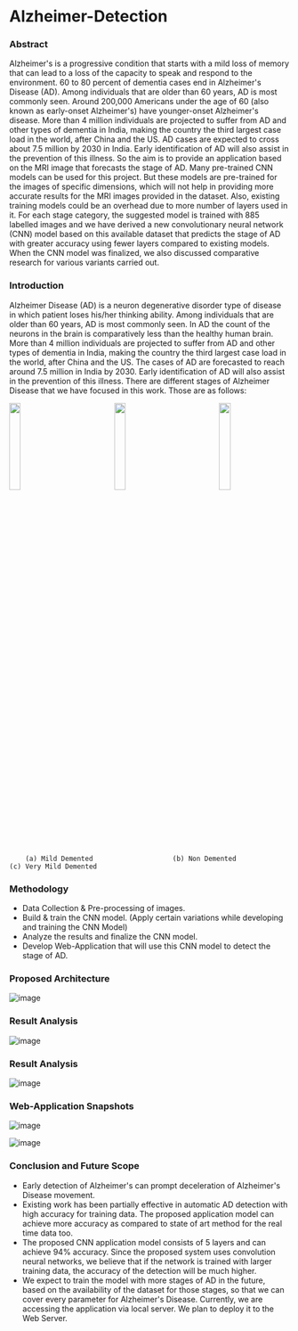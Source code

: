 # Alzheimer-Detection
### Abstract 
Alzheimer's is a progressive condition that starts 
with a mild loss of memory that can lead to a loss of the 
capacity to speak and respond to the environment. 60 to 80 
percent of dementia cases end in Alzheimer's Disease (AD). 
Among individuals that are older than 60 years, AD is 
most commonly seen. Around 200,000 Americans under 
the age of 60 (also known as early-onset Alzheimer's) have 
younger-onset Alzheimer's disease. More than 4 million 
individuals are projected to suffer from AD and other 
types of dementia in India, making the country the third 
largest case load in the world, after China and the US. AD 
cases are expected to cross about 7.5 million by 2030 in 
India. Early identification of AD will also assist in the 
prevention of this illness. So the aim is to provide an 
application based on the MRI image that forecasts the 
stage of AD. Many pre-trained CNN models can be used 
for this project. But these models are pre-trained for the 
images of specific dimensions, which will not help in 
providing more accurate results for the MRI images 
provided in the dataset. Also, existing training models 
could be an overhead due to more number of layers used 
in it. For each stage category, the suggested model is 
trained with 885 labelled images and we have derived a 
new convolutionary neural network (CNN) model based on 
this available dataset that predicts the stage of AD with 
greater accuracy using fewer layers compared to existing 
models. When the CNN model was finalized, we also 
discussed comparative research for various variants 
carried out.
### Introduction
Alzheimer Disease (AD) is a neuron degenerative disorder type of disease in which patient loses his/her thinking ability. Among individuals that are older than 60 years, AD is most commonly seen. In AD the count of the neurons in the brain is comparatively less than the healthy human brain. More than 4 million individuals are projected to suffer from AD and other types of dementia in India, making the country the third largest case load in the world, after China and the US. The cases of AD are forecasted to reach around 7.5 million in India by 2030. Early identification of AD will also assist in the prevention of this illness.
There are different stages of Alzheimer Disease that we have focused in this work. Those are as follows:
<p align="justified">
   <img src="https://user-images.githubusercontent.com/35445472/146240004-1cead2ff-b007-472a-8766-c71e6c6e877a.png" width="20%"></img><b>&emsp;&emsp;&emsp;&emsp;&emsp;&emsp;</b>
   <img src="https://user-images.githubusercontent.com/35445472/146240204-49197597-775a-4aa4-9e57-6debdd742c94.png" width="20%"></img><b>&emsp;&emsp;&emsp;&emsp;&emsp;&emsp;</b>
   <img src="https://user-images.githubusercontent.com/35445472/146240281-a714b18c-ed9c-4850-81e7-eccf4e58ce88.png" width="20%"></img><b>&emsp;&emsp;&emsp;&emsp;&emsp;&emsp;</b>
</p>





   	    (a) Mild Demented                    (b) Non Demented                       (c) Very Mild Demented
### Methodology

- Data Collection & Pre-processing of images.
- Build & train the CNN model. (Apply certain variations while developing and training the CNN Model)
- Analyze the results and finalize the CNN model.
- Develop Web-Application that will use this CNN model to detect the stage of AD.

### Proposed Architecture

![image](https://user-images.githubusercontent.com/35445472/146242107-8f2565ec-e4f0-4ef3-8bc6-0e1cea34f911.png)

### Result Analysis

![image](https://user-images.githubusercontent.com/35445472/146242187-bdcb5ae7-6ca7-4a7c-8d12-7ea0d606d6a2.png)

### Result Analysis

![image](https://user-images.githubusercontent.com/35445472/146242495-309c246f-ded5-4c35-95be-2a3f266245bc.png)

### Web-Application Snapshots

![image](https://user-images.githubusercontent.com/35445472/146242562-eeb47592-bdbf-4647-a228-7f4752ada909.png)

![image](https://user-images.githubusercontent.com/35445472/146242678-aae58d53-ab4c-4f9e-969e-975bbd8ff772.png)

### Conclusion and Future Scope

- Early detection of Alzheimer's can prompt deceleration of Alzheimer's Disease movement.
- Existing work has been partially effective in automatic AD detection with high accuracy for training data. The proposed application model can achieve more accuracy as compared to state of art method for the real time data too. 
- The proposed CNN application model consists of 5 layers and can achieve 94% accuracy. Since the proposed system uses convolution neural networks, we believe that if the network is trained with larger training data, the accuracy of the detection will be much higher. 
- We expect to train the model with more stages of AD in the future, based on the availability of the dataset for those stages, so that we can cover every parameter for Alzheimer's Disease. Currently, we are accessing the application via local server. We plan to deploy it to the Web Server.
